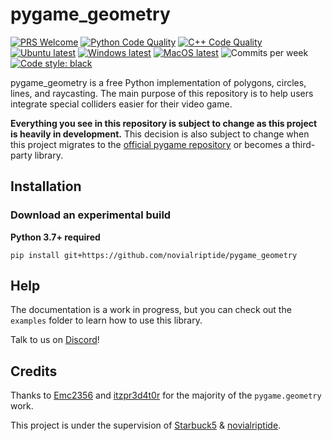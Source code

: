 # pygame_geometry
[![PRS Welcome](https://img.shields.io/badge/PRs-welcome-brightgreen.svg)](https://github.com/novialriptide/pygame_geometry/issues)
[![Python Code Quality](https://github.com/novialriptide/pygame_geometry/actions/workflows/black.yml/badge.svg)](https://github.com/novialriptide/pygame_geometry/actions/workflows/black.yml)
[![C++ Code Quality](https://github.com/novialriptide/pygame_geometry/actions/workflows/cppcheck.yml/badge.svg)](https://github.com/novialriptide/pygame_geometry/actions/workflows/cppcheck.yml)
[![Ubuntu latest](https://github.com/novialriptide/pygame_geometry/actions/workflows/ubuntu_test.yml/badge.svg)](https://github.com/novialriptide/pygame_geometry/actions/workflows/ubuntu_test.yml)
[![Windows latest](https://github.com/novialriptide/pygame_geometry/actions/workflows/windows_test.yml/badge.svg)](https://github.com/novialriptide/pygame_geometry/actions/workflows/windows_test.yml)
[![MacOS latest](https://github.com/novialriptide/pygame_geometry/actions/workflows/macos_test.yml/badge.svg)](https://github.com/novialriptide/pygame_geometry/actions/workflows/macos_test.yml)
![Commits per week](https://img.shields.io/github/commit-activity/w/novialriptide/pygame_geometry/main)
[![Code style: black](https://img.shields.io/badge/code%20style-black-000000.svg)](https://github.com/psf/black)

pygame_geometry is a free Python implementation of
polygons, circles, lines, and raycasting. The main
purpose of this repository is to help users integrate
special colliders easier for their video game.

**Everything you see in this repository is subject to change as
this project is heavily in development.** This decision is also
subject to change when this project migrates to the
[official pygame repository](https://github.com/pygame/pygame) or
becomes a third-party library.

## Installation
### Download an experimental build
**Python 3.7+ required**
```
pip install git+https://github.com/novialriptide/pygame_geometry
```

## Help
The documentation is a work in progress, but you can check
out the `examples` folder to learn how to use this library.

Talk to us on [Discord](https://discord.gg/QzmpNXchW5)!

## Credits
Thanks to [Emc2356](https://github.com/Emc2356) and
[itzpr3d4t0r](https://github.com/itzpr3d4t0r) for the
majority of the `pygame.geometry` work.

This project is under the supervision of
[Starbuck5](https://github.com/Starbuck5)
& [novialriptide](https://github.com/novialriptide).
